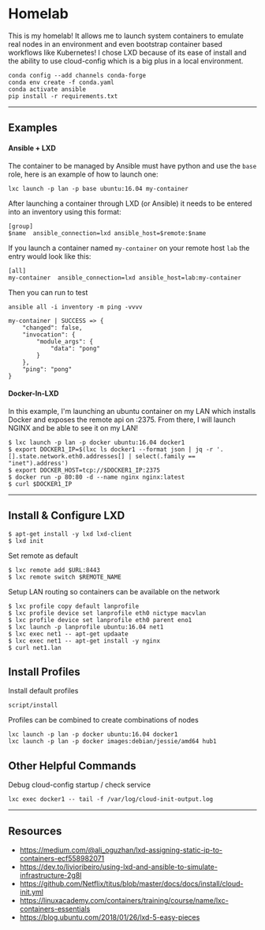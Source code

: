 # Homelab

This is my homelab! It allows me to launch system containers to emulate real nodes in an environment and even bootstrap container based workflows like Kubernetes! I chose LXD because of its ease of install and the ability to use cloud-config which is a big plus in a local environment.

```
conda config --add channels conda-forge
conda env create -f conda.yaml
conda activate ansible
pip install -r requirements.txt
```

---

## Examples

#### Ansible + LXD

The container to be managed by Ansible must have python and use the `base` role, here is an example of how to launch one:

```
lxc launch -p lan -p base ubuntu:16.04 my-container
```

After launching a container through LXD (or Ansible) it needs to be entered into an inventory using this format:

```
[group]
$name  ansible_connection=lxd ansible_host=$remote:$name
```

If you launch a container named `my-container` on your remote host `lab` the entry would look like this:

```
[all]
my-container  ansible_connection=lxd ansible_host=lab:my-container
```

Then you can run to test

```
ansible all -i inventory -m ping -vvvv

my-container | SUCCESS => {
    "changed": false,
    "invocation": {
        "module_args": {
            "data": "pong"
        }
    },
    "ping": "pong"
}
```

#### Docker-In-LXD

In this example, I'm launching an ubuntu container on my LAN which installs Docker and exposes the remote api on :2375. From there, I will launch NGINX and be able to see it on my LAN!

```
$ lxc launch -p lan -p docker ubuntu:16.04 docker1 
$ export DOCKER1_IP=$(lxc ls docker1 --format json | jq -r '.[].state.network.eth0.addresses[] | select(.family == "inet").address')
$ export DOCKER_HOST=tcp://$DOCKER1_IP:2375
$ docker run -p 80:80 -d --name nginx nginx:latest
$ curl $DOCKER1_IP
```

---

## Install & Configure LXD

```
$ apt-get install -y lxd lxd-client
$ lxd init
```

Set remote as default
```
$ lxc remote add $URL:8443
$ lxc remote switch $REMOTE_NAME
```

Setup LAN routing so containers can be available on the network

```
$ lxc profile copy default lanprofile
$ lxc profile device set lanprofile eth0 nictype macvlan
$ lxc profile device set lanprofile eth0 parent eno1
$ lxc launch -p lanprofile ubuntu:16.04 net1
$ lxc exec net1 -- apt-get updaate
$ lxc exec net1 -- apt-get install -y nginx
$ curl net1.lan 
```

## Install Profiles

Install default profiles

```
script/install
```

Profiles can be combined to create combinations of nodes

```
lxc launch -p lan -p docker ubuntu:16.04 docker1
lxc launch -p lan -p docker images:debian/jessie/amd64 hub1
```

## Other Helpful Commands

Debug cloud-config startup / check service

```
lxc exec docker1 -- tail -f /var/log/cloud-init-output.log
```

---

## Resources

- https://medium.com/@ali_oguzhan/lxd-assigning-static-ip-to-containers-ecf558982071
- https://dev.to/livioribeiro/using-lxd-and-ansible-to-simulate-infrastructure-2g8l
- https://github.com/Netflix/titus/blob/master/docs/docs/install/cloud-init.yml
- https://linuxacademy.com/containers/training/course/name/lxc-containers-essentials
- https://blog.ubuntu.com/2018/01/26/lxd-5-easy-pieces
